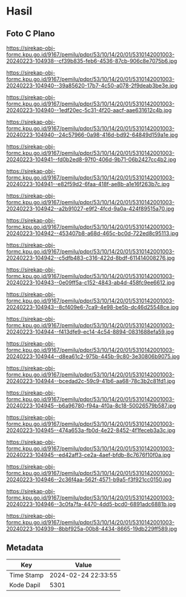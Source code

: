 # Hasil

## Foto C Plano

https://sirekap-obj-formc.kpu.go.id/9167/pemilu/pdpr/53/10/14/20/01/5310142001003-20240223-104938--cf39b835-feb6-4536-87cb-906c8e7075b6.jpg

https://sirekap-obj-formc.kpu.go.id/9167/pemilu/pdpr/53/10/14/20/01/5310142001003-20240223-104940--39a85620-17b7-4c50-a078-2f9deab3be3e.jpg

https://sirekap-obj-formc.kpu.go.id/9167/pemilu/pdpr/53/10/14/20/01/5310142001003-20240223-104940--1edf20ec-5c31-4f20-aacf-aae631612c4b.jpg

https://sirekap-obj-formc.kpu.go.id/9167/pemilu/pdpr/53/10/14/20/01/5310142001003-20240223-104940--24c57966-0a98-416d-bd92-64849d159a1e.jpg

https://sirekap-obj-formc.kpu.go.id/9167/pemilu/pdpr/53/10/14/20/01/5310142001003-20240223-104941--fd0b2ed8-97f0-406d-9b71-06b2427cc4b2.jpg

https://sirekap-obj-formc.kpu.go.id/9167/pemilu/pdpr/53/10/14/20/01/5310142001003-20240223-104941--e82f59d2-6faa-418f-ae8b-a1e16f263b7c.jpg

https://sirekap-obj-formc.kpu.go.id/9167/pemilu/pdpr/53/10/14/20/01/5310142001003-20240223-104942--a2b91027-e9f2-4fcd-9a0a-424f89515a70.jpg

https://sirekap-obj-formc.kpu.go.id/9167/pemilu/pdpr/53/10/14/20/01/5310142001003-20240223-104942--453407b8-a68d-465c-bc0d-722ed8c95113.jpg

https://sirekap-obj-formc.kpu.go.id/9167/pemilu/pdpr/53/10/14/20/01/5310142001003-20240223-104942--c5dfb483-c316-422d-8bdf-611414008276.jpg

https://sirekap-obj-formc.kpu.go.id/9167/pemilu/pdpr/53/10/14/20/01/5310142001003-20240223-104943--0e09ff5a-c152-4843-ab4d-458fc9ee6612.jpg

https://sirekap-obj-formc.kpu.go.id/9167/pemilu/pdpr/53/10/14/20/01/5310142001003-20240223-104943--8cf409e6-7ca9-4e98-be5b-dc46d25548ce.jpg

https://sirekap-obj-formc.kpu.go.id/9167/pemilu/pdpr/53/10/14/20/01/5310142001003-20240223-104944--f413dfe9-ec14-4c54-8894-0831688efa59.jpg

https://sirekap-obj-formc.kpu.go.id/9167/pemilu/pdpr/53/10/14/20/01/5310142001003-20240223-104944--d8ea61c2-975b-445b-9c80-3e30806b9075.jpg

https://sirekap-obj-formc.kpu.go.id/9167/pemilu/pdpr/53/10/14/20/01/5310142001003-20240223-104944--bcedad2c-59c9-41b6-aa68-78c3b2c81fd1.jpg

https://sirekap-obj-formc.kpu.go.id/9167/pemilu/pdpr/53/10/14/20/01/5310142001003-20240223-104945--b6a96780-f94a-4f0a-8c18-50026579b587.jpg

https://sirekap-obj-formc.kpu.go.id/9167/pemilu/pdpr/53/10/14/20/01/5310142001003-20240223-104945--474a653a-fb0d-4e22-8452-4f1feceb3a3c.jpg

https://sirekap-obj-formc.kpu.go.id/9167/pemilu/pdpr/53/10/14/20/01/5310142001003-20240223-104945--ed42aff3-ce2a-4aef-bfdb-8c7676f10f0a.jpg

https://sirekap-obj-formc.kpu.go.id/9167/pemilu/pdpr/53/10/14/20/01/5310142001003-20240223-104946--2c36f4aa-562f-4571-b9a5-f3f921cc0150.jpg

https://sirekap-obj-formc.kpu.go.id/9167/pemilu/pdpr/53/10/14/20/01/5310142001003-20240223-104946--3c0fa7fa-4470-4dd5-bcd0-6891adc6881b.jpg

https://sirekap-obj-formc.kpu.go.id/9167/pemilu/pdpr/53/10/14/20/01/5310142001003-20240223-104939--8bbf925a-00b8-4434-8665-19db229ff589.jpg


## Metadata

| Key        | Value               |
| ---------- | ------------------- |
| Time Stamp | 2024-02-24 22:33:55 |
| Kode Dapil | 5301                |



